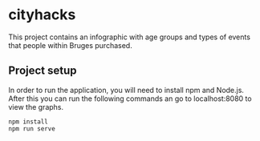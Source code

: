 # cityhacks
This project contains an infographic with age groups and types of events that people within Bruges purchased.
## Project setup
In order to run the application, you will need to install npm and Node.js.<br>
After this you can run the following commands an go to localhost:8080 to view the graphs.
```
npm install
npm run serve
```
